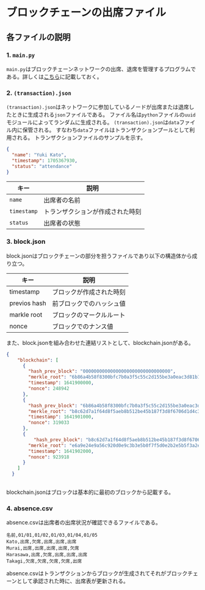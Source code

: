 # ブロックチェーンの出席ファイル

## 各ファイルの説明

### 1. `main.py`

`main.py`はブロックチェーンネットワークの出席、退席を管理するプログラムである。詳しくは[こちら](./python.md)に記載しておく。

### 2. `(transaction).json`

`(transaction).json`はネットワークに参加しているノードが出席または退席したときに生成される`json`ファイルである。
ファイル名は`python`ファイルの`uuid`モジュールによってランダムに生成される。
`(transaction).json`は`data`ファイル内に保管される。
すなわち`data`ファイルはトランザクションプールとして利用される。
トランザクションファイルのサンプルを示す。

```json
{
  "name": "Yuki Kato",
  "timestamp": 1705367930,
  "status": "attendance"
}
```

| キー         | 説明                   |
|-------------|-----------------------|
| `name`   | 出席者の名前    |
| `timestamp`   | トランザクションが作成された時刻    |
| `status`   | 出席者の状態    |

### 3. block.json

block.jsonはブロックチェーンの部分を担うファイルであり以下の構造体から成り立つ。

| キー         | 説明                   |
|-------------|-----------------------|
| timestamp   | ブロックが作成された時刻    |
| previos hash| 前ブロックでのハッシュ値    |
| markle root | ブロックのマークルルート    |
| nonce       | ブロックでのナンス値       |

また、block.jsonを組み合わせた連結リストとして、blockchain.jsonがある。

```json
{
    "blockchain": [
      {
        "hash_prev_block": "00000000000000000000000000000000",
        "merkle_root": "6b86a4b58f8300bfc7b0a3f5c55c2d155be3a0eac3d81b12f2f79e834b53a8df",
        "timestamp": 1641900000,
        "nonce": 248942
      },
      {
        "hash_prev_block": "6b86a4b58f8300bfc7b0a3f5c55c2d155be3a0eac3d81b12f2f79e834b53a8df",
        "merkle_root": "b8c62d7a1f64d8f5aeb8b512be45b187f3d8f6706d1d4c3e015a3c7a1d3f672d",
        "timestamp": 1641901000,
        "nonce": 319033
      },
      {
          "hash_prev_block": "b8c62d7a1f64d8f5aeb8b512be45b187f3d8f6706d1d4c3e015a3c7a1d3f672d",
        "merkle_root": "e6a9e24e9a56c920d0e9c3b3e5b0f7f5d0e2b2e5b5f3a2e8b2a2e1a2e2b5f0",
        "timestamp": 1641902000,
        "nonce": 923918
      }
    ]
  }
  
```

blockchain.jsonはブロックは基本的に最初のブロックから記載する。

### 4. absence.csv

absence.csvは出席者の出席状況が確認できるファイルである。

```csv
名前,01/01,01/02,01/03,01/04,01/05
Kato,出席,欠席,出席,出席,出席
Murai,出席,出席,出席,出席,欠席
Harasawa,出席,欠席,出席,出席,出席
Takagi,欠席,欠席,欠席,欠席,出席
```

absence.csvはトランザクションからブロックが生成されてそれがブロックチェーンとして承認された時に、出席表が更新される。
